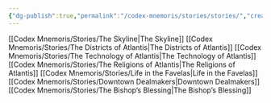 ```yaml
---
{"dg-publish":true,"permalink":"/codex-mnemoris/stories/stories/","created":"2025-09-13T14:50:13.540+03:00","updated":"2025-09-13T14:53:20.995+03:00"}
---
```


[[Codex Mnemoris/Stories/The Skyline\|The Skyline]]
[[Codex Mnemoris/Stories/The Districts of Atlantis\|The Districts of Atlantis]]
[[Codex Mnemoris/Stories/The Technology of Atlantis\|The Technology of Atlantis]]
[[Codex Mnemoris/Stories/The Religions of Atlantis\|The Religions of Atlantis]]
[[Codex Mnemoris/Stories/Life in the Favelas\|Life in the Favelas]]
[[Codex Mnemoris/Stories/Downtown Dealmakers\|Downtown Dealmakers]]
[[Codex Mnemoris/Stories/The Bishop’s Blessing\|The Bishop’s Blessing]]